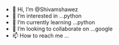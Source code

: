 - 👋 Hi, I’m @Shivamshawez
- 👀 I’m interested in ...python
- 🌱 I’m currently learning ...python
- 💞️ I’m looking to collaborate on ...google
- 📫 How to reach me ...

<!---
Shivamshawez/Shivamshawez is a ✨ special ✨ repository because its `README.md` (this file) appears on your GitHub profile.
You can click the Preview link to take a look at your changes.
--->

